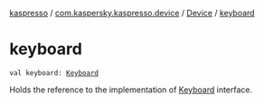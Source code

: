 [kaspresso](../../index.md) / [com.kaspersky.kaspresso.device](../index.md) / [Device](index.md) / [keyboard](./keyboard.md)

# keyboard

`val keyboard: `[`Keyboard`](../../com.kaspersky.kaspresso.device.keyboard/-keyboard/index.md)

Holds the reference to the implementation of [Keyboard](../../com.kaspersky.kaspresso.device.keyboard/-keyboard/index.md) interface.

